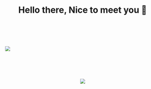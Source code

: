 
<h1 align="center">Hello there, Nice to meet you 👋<h1/>
<br/>
<p align="center">
  <img style="height:auto;
        max-width:100%;
        border:none;
        display:block;"
       src="https://cdn39.picsart.com/147366079000202.png">
</p>
<br/>
<p align="center">
  <img src="https://profile-counter.glitch.me/Abhayaku/count.svg">
</p>
